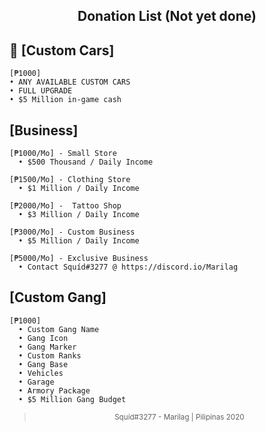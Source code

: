 <center> <h2> Donation List (Not yet done) </h2> </center>

## :car: [Custom Cars]

```
[₱1000]
• ANY AVAILABLE CUSTOM CARS
• FULL UPGRADE
• $5 Million in-game cash
```
## [Business]

```
[₱1000/Mo] - Small Store
  • $500 Thousand / Daily Income

[₱1500/Mo] - Clothing Store
  • $1 Million / Daily Income

[₱2000/Mo] -  Tattoo Shop
  • $3 Million / Daily Income

[₱3000/Mo] - Custom Business
  • $5 Million / Daily Income

[₱5000/Mo] - Exclusive Business
  • Contact Squíd#3277 @ https://discord.io/Marilag
```
## [Custom Gang]

```
[₱1000]
  • Custom Gang Name
  • Gang Icon
  • Gang Marker
  • Custom Ranks
  • Gang Base
  • Vehicles
  • Garage
  • Armory Package
  • $5 Million Gang Budget
```

> <center> <sup>Squíd#3277 - Marilag | Pilipinas 2020</sup> </center>

